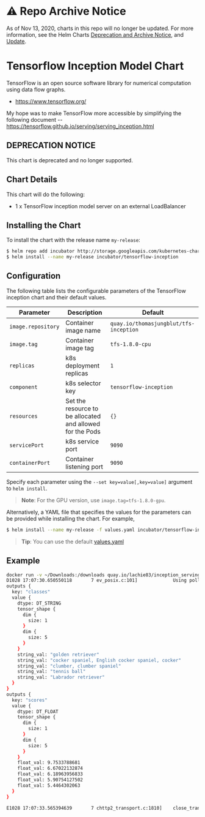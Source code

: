 # ⚠️ Repo Archive Notice

As of Nov 13, 2020, charts in this repo will no longer be updated.
For more information, see the Helm Charts [Deprecation and Archive Notice](https://github.com/nholuongut/Helmcharts#%EF%B8%8F-deprecation-and-archive-notice), and [Update](https://helm.sh/blog/charts-repo-deprecation/).

# Tensorflow Inception Model Chart

TensorFlow is an open source software library for numerical computation using data flow graphs.

* https://www.tensorflow.org/

My hope was to make TensorFlow more accessible by simplifying the following document -- https://tensorflow.github.io/serving/serving_inception.html

## DEPRECATION NOTICE

This chart is deprecated and no longer supported.

## Chart Details
This chart will do the following:

* 1 x TensorFlow inception model server on an external LoadBalancer

## Installing the Chart

To install the chart with the release name `my-release`:

```bash
$ helm repo add incubator http://storage.googleapis.com/kubernetes-charts-incubator
$ helm install --name my-release incubator/tensorflow-inception
```

## Configuration

The following table lists the configurable parameters of the TensorFlow inception chart and their default values.


| Parameter               | Description                        | Default                                                    |
| ----------------------- | ---------------------------------- | ---------------------------------------------------------- |
| `image.repository`          | Container image name               | `quay.io/thomasjungblut/tfs-inception`                              |
| `image.tag`       | Container image tag                | `tfs-1.8.0-cpu`                                                          |
| `replicas`       | k8s deployment replicas            | `1`                                                               |
| `component`      | k8s selector key                   | `tensorflow-inception`                                            |
| `resources`      | Set the resource to be allocated and allowed for the Pods                   | `{}`                                            |
| `servicePort`    | k8s service port                   | `9090`                                                            |
| `containerPort`  | Container listening port           | `9090`                                                            |

Specify each parameter using the `--set key=value[,key=value]` argument to `helm install`.

> **Note**: For the GPU version, use `image.tag=tfs-1.8.0-gpu`.

Alternatively, a YAML file that specifies the values for the parameters can be provided while installing the chart. For example,

```bash
$ helm install --name my-release -f values.yaml incubator/tensorflow-inception
```

> **Tip**: You can use the default [values.yaml](values.yaml)

## Example
```bash
docker run -v ~/Downloads:/downloads quay.io/lachie83/inception_serving /serving/bazel-bin/tensorflow_serving/example/inception_client --server=$INCEPTION_SERVICE_IP:9090 --image=/downloads/dog.jpg
D1028 17:07:30.650550118       7 ev_posix.c:101]             Using polling engine: poll
outputs {
  key: "classes"
  value {
    dtype: DT_STRING
    tensor_shape {
      dim {
        size: 1
      }
      dim {
        size: 5
      }
    }
    string_val: "golden retriever"
    string_val: "cocker spaniel, English cocker spaniel, cocker"
    string_val: "clumber, clumber spaniel"
    string_val: "tennis ball"
    string_val: "Labrador retriever"
  }
}
outputs {
  key: "scores"
  value {
    dtype: DT_FLOAT
    tensor_shape {
      dim {
        size: 1
      }
      dim {
        size: 5
      }
    }
    float_val: 9.7533788681
    float_val: 6.67022132874
    float_val: 6.18963956833
    float_val: 5.90754127502
    float_val: 5.4464302063
  }
}

E1028 17:07:33.565394639       7 chttp2_transport.c:1810]    close_transport: {"created":"@1477674453.565348591","description":"FD shutdown","file":"src/core/lib/iomgr/ev_poll_posix.c","file_line":427}
```
